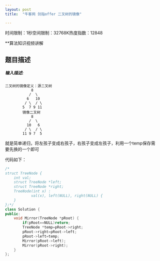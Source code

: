 ```yaml
---
layout: post
title:  "牛客网 剑指offer 二叉树的镜像"

---
```

时间限制：1秒空间限制：32768K热度指数：12848

**算法知识视频讲解

## 题目描述

##### **输入描述:**

```
二叉树的镜像定义：源二叉树 
    	    8
    	   /  \
    	  6   10
    	 / \  / \
    	5  7 9 11
    	镜像二叉树
    	    8
    	   /  \
    	  10   6
    	 / \  / \
    	11 9 7  5
```

就是简单递归，将左孩子变成右孩子，右孩子变成左孩子，利用一个temp保存需要先换的一个即可

代码如下：

```c++
/*
struct TreeNode {
	int val;
	struct TreeNode *left;
	struct TreeNode *right;
	TreeNode(int x) :
			val(x), left(NULL), right(NULL) {
	}
};*/
class Solution {
public:
    void Mirror(TreeNode *pRoot) {   
        if(pRoot==NULL)return;   
		TreeNode *temp=pRoot->right;
        pRoot->right=pRoot->left;
        pRoot->left=temp;
        Mirror(pRoot->left);
        Mirror(pRoot->right);
    }
};
```


